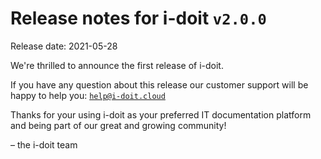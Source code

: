 # Release notes for i-doit `v2.0.0`

Release date: 2021-05-28

We're thrilled to announce the first release of i-doit.

If you have any question about this release our customer support will be happy to help you: [`help@i-doit.cloud`](mailto:help@i-doit.cloud)

Thanks for your using i-doit as your preferred IT documentation platform and being part of our great and growing community!

– the i-doit team
